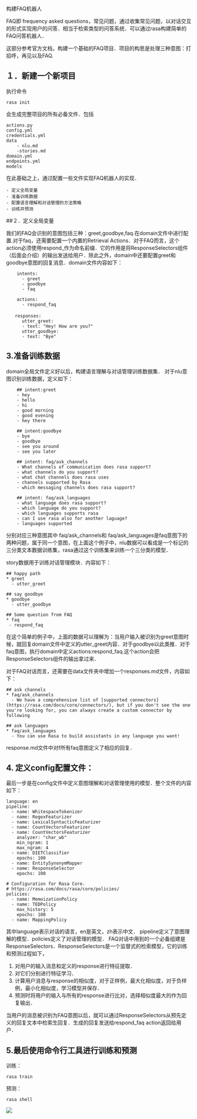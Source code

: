 构建FAQ机器人

FAQ即 frequency asked questions，常见问题，通过收集常见问题，以对话交互的形式实现用户的问答．相当于检索类型的问答系统．可以通过rasa构建简单的FAQ问答机器人．

这部分参考官方文档，构建一个基础的FAQ项目．项目的构思是处理三种意图：打招呼，再见以及FAQ.


## １．新建一个新项目

执行命令

	rasa init
	
会生成完整项目的所有必备文件．包括

	actions.py
	config.yml
	credentials.yml
	data
		- nlu.md
		-stories.md
	domain.yml
	endpoints.yml
	models
	
在此基础之上，通过配置一些文件实现FAQ机器人的实现．

	- 定义全局变量
	- 准备训练数据
	- 配置语言理解和对话管理的方法策略
	- 训练并预测



##２．定义全局变量

我们的FAQ会识别的意图包括三种：greet,goodbye,faq.在domain文件中进行配置.对于faq，还需要配置一个内置的Retrieval Actions．对于FAQ而言，这个action必须使用respond_作为命名前缀．它的作用是将ResponseSelectors组件（后面会介绍）的输出发送给用户．除此之外，domain中还要配置greet和goodbye意图的回复消息．domain文件内容如下：

		intents:
		  - greet
		  - goodbye
		  - faq
		  
		actions:
		  - respond_faq
		  
	　　responses:
		  utter_greet:
		  - text: "Hey! How are you?"
		  utter_goodbye:
		  - text: "Bye"



## 3.准备训练数据
domain全局文件定义好以后，构建语言理解与对话管理训练数据集．
对于nlu意图识别训练数据，定义如下：

		## intent:greet
		- hey
		- hello
		- hi
		- good morning
		- good evening
		- hey there

		## intent:goodbye
		- bye
		- goodbye
		- see you around
		- see you later

		## intent: faq/ask_channels
		- What channels of communication does rasa support?
		- what channels do you support?
		- what chat channels does rasa uses
		- channels supported by Rasa
		- which messaging channels does rasa support?

		## intent: faq/ask_languages
		- what language does rasa support?
		- which language do you support?
		- which languages supports rasa
		- can I use rasa also for another laguage?
		- languages supported

分别对应三种意图其中 faq/ask_channels和 faq/ask_languages是faq意图下的两种问题，属于同一个意图，在上面这个例子中，nlu数据可以看成是一个标记的三分类文本数据训练集，rasa通过这个训练集来训练一个三分类的模型．


story数据用于训练对话管理模块．内容如下：

	## happy path
	* greet
	  - utter_greet

	## say goodbye
	* goodbye
	  - utter_goodbye

	## Some question from FAQ
	* faq
	 - respond_faq
	 
在这个简单的例子中，上面的数据可以理解为：当用户输入被识别为greet意图时候，就回复domain文件中定义的utter_greet内容．对于goodbye以此类推．对于faq意图，执行domain中定义actions:respond_faq.这个action会把ResponseSelectors组件的输出拿过来．

对于FAQ对话而言，还需要在data文件夹中增加一个responses.md文件，内容如下：

	## ask channels
	* faq/ask_channels
	  - We have a comprehensive list of [supported connectors](https://rasa.com/docs/core/connectors/), but if you don't see the one you're looking for, you can always create a custom connector by following

	## ask languages
	* faq/ask_languages
	  - You can use Rasa to build assistants in any language you want!

response.md文件中对f所有faq意图定义了相应的回复．

## 4. 定义config配置文件：

最后一步是在config文件中定义意图理解和对话管理使用的模型．整个文件的内容如下：

	language: en
	pipeline:
	  - name: WhitespaceTokenizer
	  - name: RegexFeaturizer
	  - name: LexicalSyntacticFeaturizer
	  - name: CountVectorsFeaturizer
	  - name: CountVectorsFeaturizer
	    analyzer: "char_wb"
	    min_ngram: 1
	    max_ngram: 4
	  - name: DIETClassifier
	    epochs: 100
	  - name: EntitySynonymMapper
	  - name: ResponseSelector
	    epochs: 100

	# Configuration for Rasa Core.
	# https://rasa.com/docs/rasa/core/policies/
	policies:
	  - name: MemoizationPolicy
	  - name: TEDPolicy
	    max_history: 5
	    epochs: 100
	  - name: MappingPolicy

其中language表示对话的语言，en是英文，zh表示中文．
pipeline定义了意图理解的模型．policies定义了对话管理的模型．
FAQ对话中用到的一个必备组建是ResponseSelectors．ResponseSelectors是一个监督式的检索模型，它的训练和预测过程如下，

1. 对用户的输入消息和定义的response进行特征提取．
2. 对它们分别进行特征学习．
3. 计算用户消息与response的相似度，对于正样例，最大化相似度，对于负样例，最小化相似度，学习模型并保存．
4. 预测时将用户的输入与所有的response进行比对，选择相似度最大的作为回复输出．

当用户的消息被识别为FAQ意图以后，就可以通过ResponseSelectors从预先定义的回复文本中检索生回复．生成的回复发送给respond_faq action返回给用户．


## 5.最后使用命令行工具进行训练和预测

训练：

	rasa train
	
预测：

	rasa shell

![ ](/home/wang/work/myproject/writing/dialogue/markdown/pic/1.png  "FAQ bot")


	



